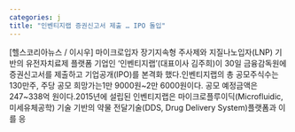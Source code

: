 ```yaml
---
categories: j
title: "인벤티지랩 증권신고서 제출 … IPO 돌입"
---
```

[헬스코리아뉴스 / 이시우] 마이크로입자 장기지속형 주사제와 지질나노입자(LNP) 기반의 유전자치료제 플랫폼 기업인 ‘인벤티지랩’(대표이사 김주희)이 30일 금융감독원에 증권신고서를 제출하고 기업공개(IPO)를 본격화 했다.인벤티지랩의 총 공모주식수는 130만주, 주당 공모 희망가는1만 9000원~2만 6000원이다. 공모 예정금액은 247~338억 원이다.2015년에 설립된 인벤티지랩은 마이크로플루이딕(Microfluidic, 미세유체공학) 기술 기반의 약물 전달기술(DDS, Drug Delivery System)플랫폼과 이를 응